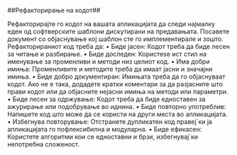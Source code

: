 ##Рефакторирање на кодот##
 
Рефакторираjте го кодот на вашата апликациjата да следи наjмалку еден од софтверските шаблони дискутирани на предавањата. Посавете документ со обjаснување коj шаблон
сте го имплементирале и зошто. Рефакторираниот код треба да:
• Биде jасен: Кодот треба да биде лесен за читање и разбирање.
• Биде доследен: Користеѕе ист стил на именување за променливи и методи низ целиот
код.
• Има добри имиња: Променливите и методите треба да имаат jасни и значаjни имиња.
• Биде добро документиран: Имињата треба да го обjаснуваат кодот. Ако не е така,
додадете кратки коментари за да разjасните што прави кодот или да обjасните неjасни
имиња на методи или параметри.
• Биде лесен за одржување: Кодот треба да биде едноставен за ажурирање или подобрување во иднина.
• Биде повторно употреблив: Напишете код што може да се користи на други места
во апликациjата.
• Избегнува повторување: Отстранете дупликатен код правеj´ки jа апликациjата го
пофлексибилна и модуларна.
• Биде ефикасен: Користете алгоритми кои се едноставни и брзи, избегнуваj´ки непотребна сложеност.

